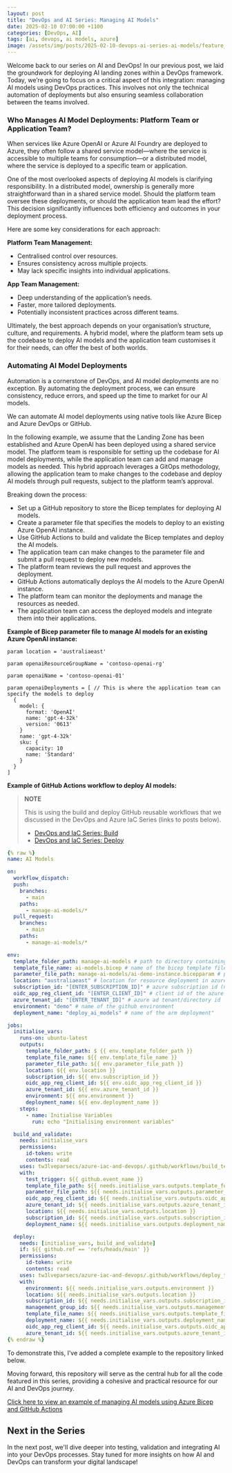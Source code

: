 ```yaml
---
layout: post
title: "DevOps and AI Series: Managing AI Models"
date: 2025-02-10 07:00:00 +1100
categories: [DevOps, AI]
tags: [ai, devops, ai models, azure]
image: /assets/img/posts/2025-02-10-devops-ai-series-ai-models/feature_image.png
---
```


Welcome back to our series on AI and DevOps! In our previous post, we laid the groundwork for deploying AI landing zones within a DevOps framework. Today, we’re going to focus on a critical aspect of this integration: managing AI models using DevOps practices. This involves not only the technical automation of deployments but also ensuring seamless collaboration between the teams involved.

### Who Manages AI Model Deployments: Platform Team or Application Team?

When services like Azure OpenAI or Azure AI Foundry are deployed to Azure, they often follow a shared service model—where the service is accessible to multiple teams for consumption—or a distributed model, where the service is deployed to a specific team or application.

One of the most overlooked aspects of deploying AI models is clarifying responsibility. In a distributed model, ownership is generally more straightforward than in a shared service model. Should the platform team oversee these deployments, or should the application team lead the effort? This decision significantly influences both efficiency and outcomes in your deployment process.

Here are some key considerations for each approach:

**Platform Team Management:**

- Centralised control over resources.
- Ensures consistency across multiple projects.
- May lack specific insights into individual applications.

**App Team Management:**

- Deep understanding of the application’s needs.
- Faster, more tailored deployments.
- Potentially inconsistent practices across different teams.

Ultimately, the best approach depends on your organisation’s structure, culture, and requirements. A hybrid model, where the platform team sets up the codebase to deploy AI models and the application team customises it for their needs, can offer the best of both worlds.

### Automating AI Model Deployments

Automation is a cornerstone of DevOps, and AI model deployments are no exception. By automating the deployment process, we can ensure consistency, reduce errors, and speed up the time to market for our AI models.

We can automate AI model deployments using native tools like Azure Bicep and Azure DevOps or GitHub.

In the following example, we assume that the Landing Zone has been established and Azure OpenAI has been deployed using a shared service model. The platform team is responsible for setting up the codebase for AI model deployments, while the application team can add and manage models as needed. This hybrid approach leverages a GitOps methodology, allowing the application team to make changes to the codebase and deploy AI models through pull requests, subject to the platform team’s approval.

Breaking down the process:

- Set up a GitHub repository to store the Bicep templates for deploying AI models.
- Create a parameter file that specifies the models to deploy to an existing Azure OpenAI instance.
- Use GitHub Actions to build and validate the Bicep templates and deploy the AI models.
- The application team can make changes to the parameter file and submit a pull request to deploy new models.
- The platform team reviews the pull request and approves the deployment.
- GitHub Actions automatically deploys the AI models to the Azure OpenAI instance.
- The platform team can monitor the deployments and manage the resources as needed.
- The application team can access the deployed models and integrate them into their applications.

**Example of Bicep parameter file to manage AI models for an existing Azure OpenAI instance:**

```
param location = 'australiaeast'

param openaiResourceGroupName = 'contoso-openai-rg'

param openaiName = 'contoso-openai-01'

param openaiDeployments = [ // This is where the application team can specify the models to deploy
  {
    model: {
      format: 'OpenAI'
      name: 'gpt-4-32k'
      version: '0613'
    }
    name: 'gpt-4-32k'
    sku: {
      capacity: 10
      name: 'Standard'
    }
  }
]
```

**Example of GitHub Actions workflow to deploy AI models:**

> **NOTE**
>
> This is using the build and deploy GitHub reusable workflows that we discussed in the DevOps and Azure IaC Series (links to posts below).
>
> - [DevOps and IaC Series: Build](https://azurewithaj.com/posts/azure-iac-devops-series-build/)
> - [DevOps and IaC Series: Deploy](https://azurewithaj.com/posts/azure-iac-devops-series-deploy/)

```yaml
{% raw %}
name: AI Models

on:
  workflow_dispatch:
  push:
    branches:
      - main
    paths:
      - manage-ai-models/*
  pull_request:
    branches:
      - main
    paths:
      - manage-ai-models/*

env:
  template_folder_path: manage-ai-models # path to directory containing bicep template
  template_file_name: ai-models.bicep # name of the bicep template file including extension
  parameter_file_path: manage-ai-models/ai-demo-instance.bicepparam # path to bicep template parameter file
  location: "australiaeast" # location for resource deployment in azure
  subscription_id: "[ENTER_SUBSCRIPTION_ID]" # azure subscription id (not required for management group level deployments)
  oidc_app_reg_client_id: "[ENTER_CLIENT_ID]" # client id of the azure application registration used to authenticate to azure using oidc, refer to https://learn.microsoft.com/en-us/azure/active-directory/develop/workload-identity-federation-create-trust?pivots=identity-wif-apps-methods-azp#github-actions
  azure_tenant_id: "[ENTER_TENANT_ID]" # azure ad tenant/directory id
  environment: "demo" # name of the github environment
  deployment_name: "deploy_ai_models" # name of the arm deployment"

jobs:
  initialise_vars:
    runs-on: ubuntu-latest
    outputs:
      template_folder_path: $ {{ env.template_folder_path }}
      template_file_name: ${{ env.template_file_name }}
      parameter_file_path: ${{ env.parameter_file_path }}
      location: ${{ env.location }}
      subscription_id: ${{ env.subscription_id }}
      oidc_app_reg_client_id: ${{ env.oidc_app_reg_client_id }}
      azure_tenant_id: ${{ env.azure_tenant_id }}
      environment: ${{ env.environment }}
      deployment_name: ${{ env.deployment_name }}
    steps:
      - name: Initialise Variables
        run: echo "Initialising environment variables"

  build_and_validate:
    needs: initialise_vars
    permissions:
      id-token: write
      contents: read
    uses: tw3lveparsecs/azure-iac-and-devops/.github/workflows/build_template.yml@main
    with:
      test_trigger: ${{ github.event_name }}
      template_file_path: ${{ needs.initialise_vars.outputs.template_folder_path }}/${{ needs.initialise_vars.outputs.template_file_name }}
      parameter_file_path: ${{ needs.initialise_vars.outputs.parameter_file_path }}
      oidc_app_reg_client_id: ${{ needs.initialise_vars.outputs.oidc_app_reg_client_id }}
      azure_tenant_id: ${{ needs.initialise_vars.outputs.azure_tenant_id }}
      location: ${{ needs.initialise_vars.outputs.location }}
      subscription_id: ${{ needs.initialise_vars.outputs.subscription_id }}
      deployment_name: ${{ needs.initialise_vars.outputs.deployment_name }}

  deploy:
    needs: [initialise_vars, build_and_validate]
    if: ${{ github.ref == 'refs/heads/main' }}
    permissions:
      id-token: write
      contents: read
    uses: tw3lveparsecs/azure-iac-and-devops/.github/workflows/deploy_template.yml@main
    with:
      environment: ${{ needs.initialise_vars.outputs.environment }}
      location: ${{ needs.initialise_vars.outputs.location }}
      subscription_id: ${{ needs.initialise_vars.outputs.subscription_id }}
      management_group_id: ${{ needs.initialise_vars.outputs.management_group_id }}
      template_file_name: ${{ needs.initialise_vars.outputs.template_file_name }}
      deployment_name: ${{ needs.initialise_vars.outputs.deployment_name }}
      oidc_app_reg_client_id: ${{ needs.initialise_vars.outputs.oidc_app_reg_client_id }}
      azure_tenant_id: ${{ needs.initialise_vars.outputs.azure_tenant_id }}
{% endraw %}
```

To demonstrate this, I’ve added a complete example to the repository linked below.

Moving forward, this repository will serve as the central hub for all the code featured in this series, providing a cohesive and practical resource for our AI and DevOps journey.

[Click here to view an example of managing AI models using Azure Bicep and GitHub Actions](https://github.com/tw3lveparsecs/devops-and-ai/tree/main/manage-ai-models)

## Next in the Series

In the next post, we'll dive deeper into testing, validation and integrating AI into your DevOps processes. Stay tuned for more insights on how AI and DevOps can transform your digital landscape!
